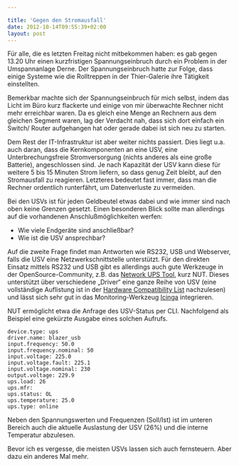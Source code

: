 ```yaml
---

title: 'Gegen den Stromausfall'
date: 2012-10-14T09:55:39+02:00
layout: post
---
```


Für alle, die es letzten Freitag nicht mitbekommen haben: es gab gegen 13.20 Uhr
einen kurzfristigen Spannungseinbruch durch ein Problem in der Umspannanlage
Derne. Der Spannungseinbruch hatte zur Folge, dass einige Systeme wie die
Rolltreppen in der Thier-Galerie ihre Tätigkeit einstellten.

Bemerkbar machte sich der Spannungseinbruch für mich selbst, indem das Licht im
Büro kurz flackerte und einige von mir überwachte Rechner nicht mehr erreichbar
waren. Da es gleich eine Menge an Rechnern aus dem gleichen Segment waren, lag
der Verdacht nah, dass sich dort einfach ein Switch/ Router aufgehangen hat oder
gerade dabei ist sich neu zu starten.

Dem Rest der IT-Infrastruktur ist aber weiter nichts passiert. Dies liegt u.a.
auch daran, dass die Kernkomponenten an eine USV, eine Unterbrechungsfreie
Stromversorgung (nichts anderes als eine große Batterie), angeschlossen sind. Je
nach Kapazität der USV kann diese für weitere 5 bis 15 Minuten Strom liefern, so
dass genug Zeit bleibt, auf den Stromausfall zu reagieren. Letzteres bedeutet
fast immer, dass man die Rechner ordentlich runterfährt, um Datenverluste zu
vermeiden.

Bei den USVs ist für jeden Geldbeutel etwas dabei und wie immer sind nach oben
keine Grenzen gesetzt. Einen besonderen Blick sollte man allerdings auf die
vorhandenen Anschlußmöglichkeiten werfen:

- Wie viele Endgeräte sind anschließbar?
- Wie ist die USV ansprechbar?

Auf die zweite Frage findet man Antworten wie RS232, USB und Webserver, falls
die USV eine Netzwerkschnittstelle unterstützt. Für den direkten Einsatz mittels
RS232 und USB gibt es allerdings auch gute Werkzeuge in der
OpenSource-Community, z.B. das [Network UPS
Tool](http://www.networkupstools.org/), kurz NUT. Dieses unterstützt über
verschiedene &#8222;Driver&#8220; eine ganze Reihe von USV (eine vollständige
Auflistung ist in der [Hardware Compatibility
List](http://www.networkupstools.org/stable-hcl.html) nachzulesen) und lässt
sich sehr gut in das Monitoring-Werkzeug [Icinga](https://www.icinga.org/)
integrieren.

NUT ermöglicht etwa die Anfrage des USV-Status per CLI. Nachfolgend als Beispiel
eine gekürzte Ausgabe eines solchen Aufrufs.

```shell
device.type: ups
driver.name: blazer_usb
input.frequency: 50.0
input.frequency.nominal: 50
input.voltage: 225.0
input.voltage.fault: 225.1
input.voltage.nominal: 230
output.voltage: 229.9
ups.load: 26
ups.mfr: 
ups.status: OL
ups.temperature: 25.0
ups.type: online
```

Neben den Spannungswerten und Frequenzen (Soll/Ist) ist im unteren Bereich auch
die aktuelle Auslastung der USV (26%) und die interne Temperatur abzulesen.

Bevor ich es vergesse, die meisten USVs lassen sich auch fernsteuern. Aber dazu
ein anderes Mal mehr.
